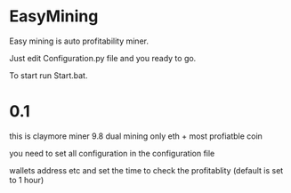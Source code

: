 # EasyMining
Easy mining is auto profitability miner.

Just edit Configuration.py file and you ready to go.

To start run Start.bat.

# 0.1

this is claymore miner 9.8 dual mining only eth + most profiatble coin

you need to set all configuration in the configuration file

wallets address etc and set the time to check the profitablity (default is set to 1 hour)
